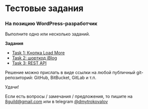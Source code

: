 # Тестовые задания

### На позицию WordPress-разработчик

Выполните одно или несколько заданий.

**Задания**

- [Task 1: Кнопка Load More](wp-task1/README.md)
- [Task 2: шорткод iBlog](wp-task2/README.md)
- [Task 3: REST API](wp-task3/README.md)

Решение можно прислать в виде ссылки на любой публичный git-репозиторий: GitHub, BitBucket, GitLab и т.п.

Удачи!

Если есть вопросы / замечания / предложения, то пишите на 8guild@gmail.com или в telegram [@dmytrokovalov](https://t.me/dmytrokovalov)